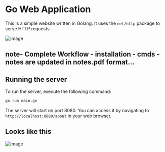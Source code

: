 # Go Web Application

This is a simple website written in Golang. It uses the `net/http` package to serve HTTP requests.

![image](https://github.com/user-attachments/assets/96bb7181-17e0-4537-9f63-5b9f1e78edd7)

## note-  Complete Workflow - installation - cmds - notes are updated in notes.pdf format...


## Running the server

To run the server, execute the following command:

```bash
go run main.go
```

The server will start on port 8080. You can access it by navigating to `http://localhost:8080/about` in your web browser.

## Looks like this

![image](https://github.com/user-attachments/assets/a3913866-b5bb-4964-a866-390598bd3e40)



